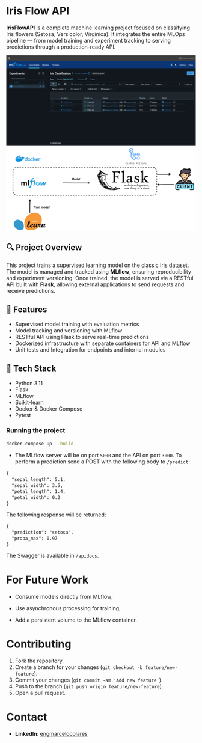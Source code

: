 #  Iris Flow API

**IrisFlowAPI** is a complete machine learning project focused on classifying Iris flowers (Setosa, Versicolor, Virginica). It integrates the entire MLOps pipeline — from model training and experiment tracking to serving predictions through a production-ready API.


![mlflow](static/screen.png)
![flow](static/flow.png)

## 🔍 Project Overview

This project trains a supervised learning model on the classic Iris dataset. The model is managed and tracked using **MLflow**, ensuring reproducibility and experiment versioning. Once trained, the model is served via a RESTful API built with **Flask**, allowing external applications to send requests and receive predictions.

## 🚀 Features

- Supervised model training with evaluation metrics
- Model tracking and versioning with MLflow
- RESTful API using Flask to serve real-time predictions
- Dockerized infrastructure with separate containers for API and MLflow
- Unit tests and Integration for endpoints and internal modules

## 🧰 Tech Stack

- Python 3.11
- Flask
- MLflow
- Scikit-learn
- Docker & Docker Compose
- Pytest

### Running the project

```bash
docker-compose up --build
```
* The MLflow server will be on port ``5000`` and the API on port ``3000``. To perform a prediction send a POST with the following body to ``/predict``:

```
{
  "sepal_length": 5.1,
  "sepal_width": 3.5,
  "petal_length": 1.4,
  "petal_width": 0.2
}
```
The following response will be returned:
```
{
  "prediction": "setosa",
  "proba_max": 0.97
}
```
The Swagger is available in ``/apidocs``.

# For Future Work
- Consume models directly from MLflow;

- Use asynchronous processing for training;

- Add a persistent volume to the MLflow container.

# Contributing

1. Fork the repository.
2. Create a branch for your changes (`git checkout -b feature/new-feature`).
3. Commit your changes (`git commit -am 'Add new feature'`).
4. Push to the branch (`git push origin feature/new-feature`).
5. Open a pull request.
# Contact

- **LinkedIn**: [engmarcelocolares](https://www.linkedin.com/in/engmarcelocolares/)